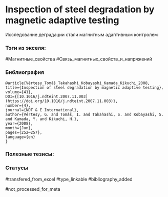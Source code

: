 # Inspection of steel degradation by magnetic adaptive testing

Исследование деградации стали магнитным адаптивным контролем

### Тэги из экселя:
#Магнитные_свойства 
#Связь_магнитных_свойств_и_напряжений 

### Библиография
```
@article{Vértesy_Tomáš_Takahashi_Kobayashi_Kamada_Kikuchi_2008,
title={Inspection of steel degradation by magnetic adaptive testing},
volume={41},
DOI={[10.1016/j.ndteint.2007.11.003](https://doi.org/10.1016/j.ndteint.2007.11.003)},
number={4},
journal={NDT & E International},
author={Vértesy, G. and Tomáš, I. and Takahashi, S. and Kobayashi, S. and Kamada, Y. and Kikuchi, H.},
year={2008},
month={Jun},
pages={252–257},
language={en}
}
```

### Полезные тезисы:

### Статусы
#transfered_from_excel 
#type_linkable
#bibliography_added

#not_processed_for_meta
